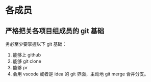 # 各成员

## 严格把关各项目组成员的 git 基础

务必至少要掌握以下 git 基础：

1. 能够上 github
2. 能够 git clone
3. 能够 pr
4. 会用 vscode 或者是 idea 的 git 界面，主动地 git merge 合并分支。
